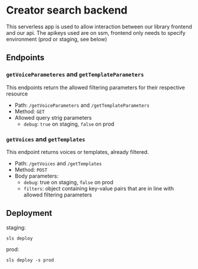 # Creator search backend
This serverless app is used to allow interaction between our library frontend and our api.
The apikeys used are on ssm, frontend only needs to specify environment (prod or staging, see below)
## Endpoints
### `getVoiceParameteres` and `getTemplateParameters`
This endpoints return the allowed filtering parameters for their respective resource
 - Path: `/getVoiceParameters` and `/getTemplateParameters`
 - Method: `GET`
 - Allowed query strig parameters
    - `debug`: `true` on staging, `false` on prod

### `getVoices` and `getTemplates`
This endpoint returns voices or templates, already filtered.
 - Path: `/getVoices` and `/getTemplates`
 - Method: `POST`
 - Body parameters:
    - `debug`: true on staging, `false` on prod
    - `filters`: object containing key-value pairs that are in line with allowed filtering parameters


## Deployment
staging:
```
sls deploy
```
prod:
```
sls deploy -s prod
```